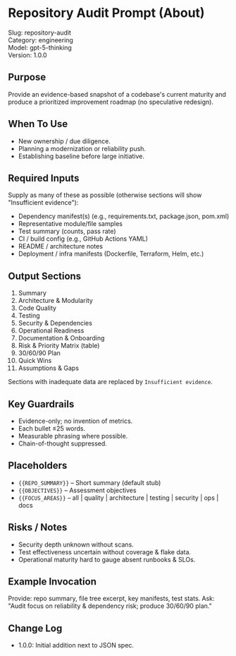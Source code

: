 # Repository Audit Prompt (About)

Slug: repository-audit  
Category: engineering  
Model: gpt-5-thinking  
Version: 1.0.0

## Purpose
Provide an evidence-based snapshot of a codebase's current maturity and produce a prioritized improvement roadmap (no speculative redesign).

## When To Use
- New ownership / due diligence.
- Planning a modernization or reliability push.
- Establishing baseline before large initiative.

## Required Inputs
Supply as many of these as possible (otherwise sections will show "Insufficient evidence"):
- Dependency manifest(s) (e.g., requirements.txt, package.json, pom.xml)
- Representative module/file samples
- Test summary (counts, pass rate)
- CI / build config (e.g., GitHub Actions YAML)
- README / architecture notes
- Deployment / infra manifests (Dockerfile, Terraform, Helm, etc.)

## Output Sections
1. Summary  
2. Architecture & Modularity  
3. Code Quality  
4. Testing  
5. Security & Dependencies  
6. Operational Readiness  
7. Documentation & Onboarding  
8. Risk & Priority Matrix (table)  
9. 30/60/90 Plan  
10. Quick Wins  
11. Assumptions & Gaps

Sections with inadequate data are replaced by `Insufficient evidence`.

## Key Guardrails
- Evidence-only; no invention of metrics.
- Each bullet ≤25 words.
- Measurable phrasing where possible.
- Chain-of-thought suppressed.

## Placeholders
- `{{REPO_SUMMARY}}` – Short summary (default stub)
- `{{OBJECTIVES}}` – Assessment objectives
- `{{FOCUS_AREAS}}` – all | quality | architecture | testing | security | ops | docs

## Risks / Notes
- Security depth unknown without scans.
- Test effectiveness uncertain without coverage & flake data.
- Operational maturity hard to gauge absent runbooks & SLOs.

## Example Invocation
Provide: repo summary, file tree excerpt, key manifests, test stats. Ask: "Audit focus on reliability & dependency risk; produce 30/60/90 plan."

## Change Log
- 1.0.0: Initial addition next to JSON spec.
